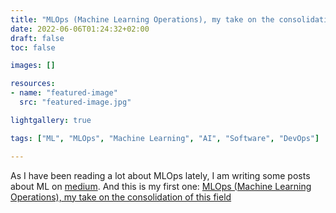 ```yaml
---
title: "MLOps (Machine Learning Operations), my take on the consolidation of this field"
date: 2022-06-06T01:24:32+02:00
draft: false
toc: false

images: []

resources:
- name: "featured-image"
  src: "featured-image.jpg"

lightgallery: true

tags: ["ML", "MLOps", "Machine Learning", "AI", "Software", "DevOps"]

---
```


As I have been reading a lot about MLOps lately, I am writing some posts about ML on [medium](https://medium.com/). And this is my first one: [MLOps (Machine Learning Operations), my take on the consolidation of this field](https://jgorostegui.medium.com/machine-learning-operations-mlops-my-take-on-the-consolidation-of-this-field-3843339f11e4)